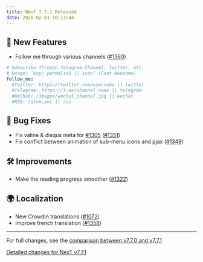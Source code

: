 ```yaml
---
title: NexT 7.7.1 Released
date: 2020-02-01 10:13:44
---
```


## 🌟 New Features

- Follow me through various channels ([#1360](https://github.com/theme-next/hexo-theme-next/pull/1360))
```yml
# Subscribe through Telegram Channel, Twitter, etc.
# Usage: `Key: permalink || icon` (Font Awesome)
follow_me:
  #Twitter: https://twitter.com/username || twitter
  #Telegram: https://t.me/channel_name || telegram
  #WeChat: /images/wechat_channel.jpg || wechat
  #RSS: /atom.xml || rss
```

## 🐞 Bug Fixes

- Fix valine & disqus meta for [#1305](https://github.com/theme-next/hexo-theme-next/pull/1305) ([#1351](https://github.com/theme-next/hexo-theme-next/pull/1351))
- Fix conflict between animation of sub-menu icons and pjax ([#1349](https://github.com/theme-next/hexo-theme-next/pull/1349))

## 🛠 Improvements

- Make the reading progress smoother ([#1322](https://github.com/theme-next/hexo-theme-next/pull/1322))

## 🌍 Localization

- New Crowdin translations ([#1072](https://github.com/theme-next/hexo-theme-next/pull/1072))
- Improve french translation ([#1358](https://github.com/theme-next/hexo-theme-next/pull/1358))

***

For full changes, see the [comparison between v7.7.0 and v7.7.1](https://github.com/theme-next/hexo-theme-next/compare/v7.7.0...v7.7.1)


[Detailed changes for NexT v7.7.1](https://github.com/theme-next/hexo-theme-next/releases/tag/v7.7.1)
